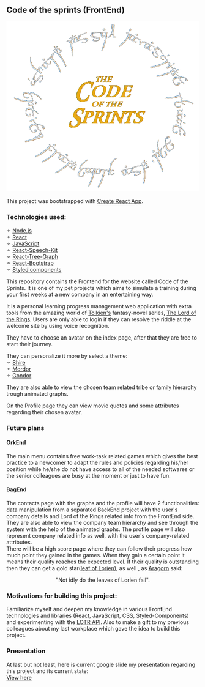 ## Code of the sprints (FrontEnd)

![](https://github.com/esztermazi/code-of-the-sprints-front-end/blob/master/src/static/img/DarkThemeLogo.png)

This project was bootstrapped with [Create React App](https://github.com/facebook/create-react-app).

### Technologies used:

⚬ [Node.js](https://nodejs.org/en/)</br>
⚬ [React](https://reactjs.org/)</br>
⚬ [JavaScript](https://devdocs.io/javascript/)</br>
⚬ [React-Speech-Kit](https://www.npmjs.com/package/react-speech-kit)</br>
⚬ [React-Tree-Graph](https://www.npmjs.com/package/react-tree-graph)</br>
⚬ [React-Bootstrap](https://react-bootstrap.github.io/)</br>
⚬ [Styled components](https://styled-components.com/)</br>

This repository contains the Frontend for the website called Code of the Sprints. It is one of my pet projects which aims to simulate a training during your first weeks at a new company in an entertaining way.

It is a personal learning progress management web application with extra tools from the amazing world of [Tolkien's](https://en.wikipedia.org/wiki/J._R._R._Tolkien) fantasy-novel series, [The Lord of the Rings](https://en.wikipedia.org/wiki/The_Lord_of_the_Rings). Users are only able to login if they can resolve the riddle at the welcome site by using voice recognition.

They have to choose an avatar on the index page, after that they are free to start their journey.

They can personalize it more by select a theme:</br>
⚬ [Shire](https://en.wikipedia.org/wiki/Shire)</br>
⚬ [Mordor](https://en.wikipedia.org/wiki/Mordor)</br>
⚬ [Gondor](https://en.wikipedia.org/wiki/Gondor)</br>

They are also able to view the chosen team related tribe or family hierarchy trough animated graphs.

On the Profile page they can view movie quotes and some attributes regarding their chosen avatar.

### Future plans

#### OrkEnd

The main menu contains free work-task related games which gives the best practice to a newcomer to adapt the rules and policies regarding his/her position while he/she do not have access to all of the needed softwares or the senior colleagues are busy at the moment or just to have fun.

#### BagEnd

The contacts page with the graphs and the profile will have 2 functionalities: data manipulation from a separated BackEnd project with the user's company details and Lord of the Rings related info from the FrontEnd side.</br>
They are also able to view the company team hierarchy and see through the system with the help of the animated graphs. The profile page will also represent company related info as well, with the user's company-related attributes. </br>
There will be a high score page where they can follow their progress how much point they gained in the games. When they gain a certain point it means their quality reaches the expected level. If their quality is outstanding then they can get a gold star([leaf of Lorien](https://lotr.fandom.com/wiki/Leaves_of_Lorien)), as well , as [Aragorn](https://en.wikipedia.org/wiki/Aragorn) said:</br>

<p align="center">"Not idly do the leaves of Lorien fall".<p>

### Motivations for building this project:

Familiarize myself and deepen my knowledge in various FrontEnd technologies and libraries (React, JavaScript, CSS, Styled-Components) and experimenting with the [LOTR API](https://the-one-api.herokuapp.com/documentation). Also to make a gift to my previous colleagues about my last workplace which gave the idea to build this project.

### Presentation

At last but not least, here is current google slide my presentation regarding this project and its current state:</br>
[View here](https://docs.google.com/presentation/d/e/2PACX-1vSSgKaglVnTaLw02TAHkyU7ExanR7fx8qtz6DGykNJit08sYteLJd75LsG-u8MACgXek1Hzf3lWaoe6/pub?start=true&loop=false&delayms=5000)
